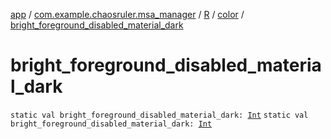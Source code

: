 [app](../../../index.md) / [com.example.chaosruler.msa_manager](../../index.md) / [R](../index.md) / [color](index.md) / [bright_foreground_disabled_material_dark](.)

# bright_foreground_disabled_material_dark

`static val bright_foreground_disabled_material_dark: `[`Int`](https://kotlinlang.org/api/latest/jvm/stdlib/kotlin/-int/index.html)
`static val bright_foreground_disabled_material_dark: `[`Int`](https://kotlinlang.org/api/latest/jvm/stdlib/kotlin/-int/index.html)